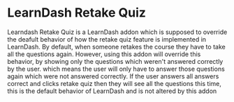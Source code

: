 # LearnDash Retake Quiz
Learndash Retake Quiz is a LearnDash addon which is supposed to override the deafult behavior of how the retake quiz feature is implemented in LearnDash. By default, when someone retakes the course they have to take all the questions again. However, using this addon will override this behavior, by showing only the questions which weren't answered correctly by the user. which means the user will only have to answer those questions again which were not answered correctly.  If the user answers all answers correct and clicks retake quiz then they will see all the questions this time, this is the default behavior of LearnDash and is not altered by this addon
